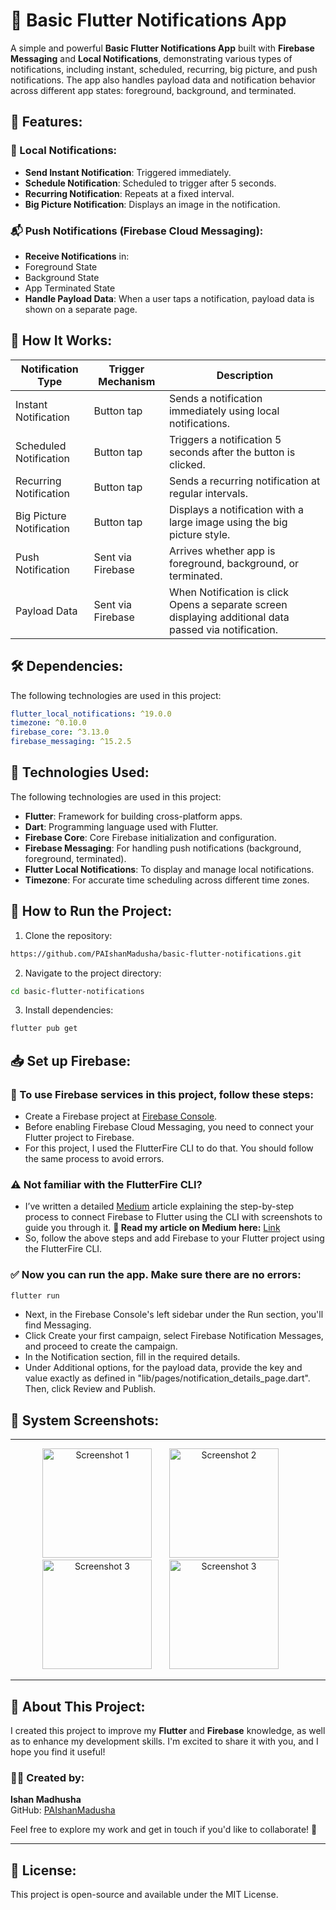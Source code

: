 # 📲 Basic Flutter Notifications App

A simple and powerful **Basic Flutter Notifications App** built with **Firebase Messaging** and **Local Notifications**, demonstrating various types of notifications, including instant, scheduled, recurring, big picture, and push notifications. The app also handles payload data and notification behavior across different app states: foreground, background, and terminated.

## 🚀 Features:

### 🔔 Local Notifications:
- **Send Instant Notification**: Triggered immediately.
- **Schedule Notification**: Scheduled to trigger after 5 seconds.
- **Recurring Notification**: Repeats at a fixed interval.
- **Big Picture Notification**: Displays an image in the notification.

### 📬 Push Notifications (Firebase Cloud Messaging):
- **Receive Notifications** in:
- Foreground State
- Background State
- App Terminated State
- **Handle Payload Data**: When a user taps a notification, payload data is shown on a separate page.

## 🧪 How It Works:

| Notification Type        | Trigger Mechanism        | Description                                                                                             |
|--------------------------|--------------------------|---------------------------------------------------------------------------------------------------------|
| Instant Notification     | Button tap               | Sends a notification immediately using local notifications.                                             |
| Scheduled Notification   | Button tap               | Triggers a notification 5 seconds after the button is clicked.                                          |
| Recurring Notification   | Button tap               | Sends a recurring notification at regular intervals.                                                    |
| Big Picture Notification | Button tap               | Displays a notification with a large image using the big picture style.                                 |
| Push Notification        | Sent via Firebase        | Arrives whether app is foreground, background, or terminated.                                           |
| Payload Data             | Sent via Firebase        | When Notification is click Opens a separate screen displaying additional data passed via notification.  |

## 🛠️ Dependencies:
The following technologies are used in this project:

```yaml
flutter_local_notifications: ^19.0.0
timezone: ^0.10.0
firebase_core: ^3.13.0
firebase_messaging: ^15.2.5
```

## 🧰 Technologies Used:
The following technologies are used in this project:

- **Flutter**: Framework for building cross-platform apps.
- **Dart**: Programming language used with Flutter.
- **Firebase Core**: Core Firebase initialization and configuration.
- **Firebase Messaging**: For handling push notifications (background, foreground, terminated).
- **Flutter Local Notifications**: To display and manage local notifications.
- **Timezone**: For accurate time scheduling across different time zones.

## 🚀 How to Run the Project:
1. Clone the repository:

```sh
https://github.com/PAIshanMadusha/basic-flutter-notifications.git
```
2. Navigate to the project directory:

```sh
cd basic-flutter-notifications
```
3. Install dependencies:

```sh
flutter pub get
```
## 📥 Set up Firebase:
   
### 📝 To use Firebase services in this project, follow these steps:

- Create a Firebase project at [Firebase Console](https://console.firebase.google.com/).
- Before enabling Firebase Cloud Messaging, you need to connect your Flutter project to Firebase.
- For this project, I used the FlutterFire CLI to do that. You should follow the same process to avoid errors.
  
### ⚠️ Not familiar with the FlutterFire CLI?

- I’ve written a detailed [Medium](https://medium.com/@ishanmadusha) article explaining the step-by-step process to connect Firebase to Flutter using the CLI with screenshots to guide 
  you through it. **📖 Read my article on Medium here:** [Link](https://medium.com/@ishanmadusha/using-firebase-cli-to-easily-connect-firebase-with-your-flutter-app-927e0021bc44)
- So, follow the above steps and add Firebase to your Flutter project using the FlutterFire CLI.

### ✅ Now you can run the app. Make sure there are no errors:
   ```bash
   flutter run
   ```

- Next, in the Firebase Console's left sidebar under the Run section, you'll find Messaging.
- Click Create your first campaign, select Firebase Notification Messages, and proceed to create the campaign.
- In the Notification section, fill in the required details.
- Under Additional options, for the payload data, provide the key and value exactly as defined in "lib/pages/notification_details_page.dart". Then, click Review and Publish.

## 📸 System Screenshots:

---

<p align="center">
  <img src="https://github.com/user-attachments/assets/3449fb64-a7c4-42f4-a018-6281f91e98e2" alt="Screenshot 1" width="175">&nbsp;&nbsp;&nbsp;&nbsp;&nbsp;&nbsp;
  <img src="https://github.com/user-attachments/assets/5bdf20d4-f1bd-4486-8eb9-059ee905b842" alt="Screenshot 2" width="175">&nbsp;&nbsp;&nbsp;&nbsp;&nbsp;&nbsp;
  <img src="https://github.com/user-attachments/assets/75612d0e-e59b-4e77-8940-abfbdfff078d" alt="Screenshot 3" width="175">&nbsp;&nbsp;&nbsp;&nbsp;&nbsp;&nbsp;
  <img src="https://github.com/user-attachments/assets/1432b605-54e7-404f-a7cd-6990befb8790" alt="Screenshot 3" width="175">&nbsp;&nbsp;&nbsp;&nbsp;&nbsp;&nbsp;
</p>

---

## 👤 About This Project:

I created this project to improve my **Flutter** and **Firebase** knowledge, as well as to enhance my development skills. I'm excited to share it with you, and I hope you find it useful!

### 👨‍💻 Created by: 
**Ishan Madhusha**  
GitHub: [PAIshanMadusha](https://github.com/PAIshanMadusha)

Feel free to explore my work and get in touch if you'd like to collaborate! 🚀

---

## 📝 License:
This project is open-source and available under the MIT License.
